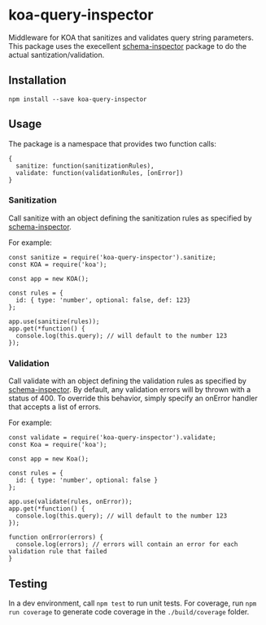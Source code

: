 # koa-query-inspector

Middleware for KOA that sanitizes and validates query string parameters. This package uses the execellent [schema-inspector](https://www.npmjs.com/package/schema-inspector) package to do the actual santization/validation.

## Installation

`npm install --save koa-query-inspector`

## Usage

The package is a namespace that provides two function calls:
```
{
  sanitize: function(sanitizationRules),
  validate: function(validationRules, [onError])
}
```

### Sanitization

Call sanitize with an object defining the sanitization rules as specified by [schema-inspector](https://github.com/Atinux/schema-inspector#sanitization).

For example:
```
const sanitize = require('koa-query-inspector').sanitize;
const KOA = require('koa');

const app = new KOA();

const rules = {
  id: { type: 'number', optional: false, def: 123}
};

app.use(sanitize(rules));
app.get(*function() {
  console.log(this.query); // will default to the number 123
});

```

### Validation

Call validate with an object defining the validation rules as specified by [schema-inspector](). By default, any validation errors will by thrown with a status of 400. To override this behavior, simply specify an onError handler that accepts a list of errors.

For example:
```
const validate = require('koa-query-inspector').validate;
const Koa = require('koa');

const app = new Koa();

const rules = {
  id: { type: 'number', optional: false }
};

app.use(validate(rules, onError));
app.get(*function() {
  console.log(this.query); // will default to the number 123
});

function onError(errors) {
  console.log(errors); // errors will contain an error for each validation rule that failed
}
```

## Testing

In a dev environment, call `npm test` to run unit tests. For coverage, run `npm run coverage` to generate code coverage in the `./build/coverage` folder.

